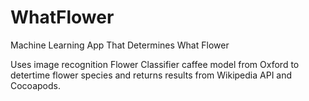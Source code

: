 # WhatFlower
Machine Learning App That Determines What Flower


Uses image recognition Flower Classifier caffee model from Oxford to detertime flower species and returns results from Wikipedia API and Cocoapods.
